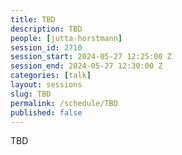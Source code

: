 ```yaml
---
title: TBD
description: TBD
people: [jutta-horstmann]
session_id: 2710
session_start: 2024-05-27 12:25:00 Z
session_end: 2024-05-27 12:30:00 Z
categories: [talk]
layout: sessions
slug: TBD
permalink: /schedule/TBD
published: false
---
```


TBD